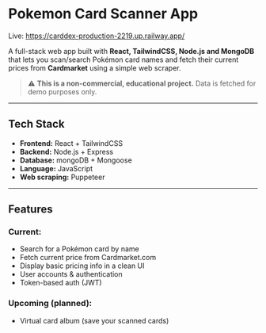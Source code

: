 # Pokemon Card Scanner App

Live: https://carddex-production-2219.up.railway.app/

A full-stack web app built with **React, TailwindCSS, Node.js and MongoDB** that lets you scan/search Pokémon card names and fetch their current prices from **Cardmarket** using a simple web scraper.

> ⚠️ **This is a non-commercial, educational project.** Data is fetched for demo purposes only.

---

## Tech Stack

- **Frontend:** React + TailwindCSS
- **Backend:** Node.js + Express
- **Database:** mongoDB + Mongoose
- **Language:** JavaScript
- **Web scraping:** Puppeteer

---

## Features

### Current:

- Search for a Pokémon card by name
- Fetch current price from Cardmarket.com
- Display basic pricing info in a clean UI
- User accounts & authentication
- Token-based auth (JWT)

### Upcoming (planned):

- Virtual card album (save your scanned cards)
